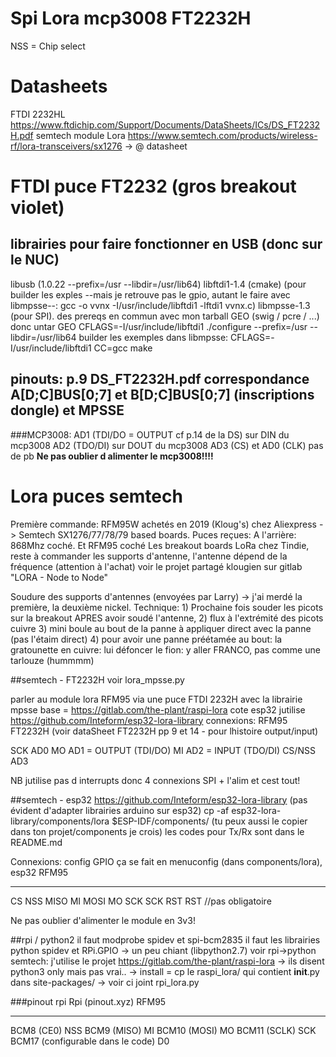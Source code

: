 # Spi Lora mcp3008 FT2232H 

NSS = Chip select

# Datasheets
FTDI 2232HL https://www.ftdichip.com/Support/Documents/DataSheets/ICs/DS_FT2232H.pdf
semtech module Lora https://www.semtech.com/products/wireless-rf/lora-transceivers/sx1276 -> @ datasheet


# FTDI puce FT2232 (gros breakout violet)
## librairies pour faire fonctionner en USB (donc sur le NUC)
libusb (1.0.22 --prefix=/usr --libdir=/usr/lib64)
libftdi1-1.4 (cmake)
	(pour builder les exples --mais je retrouve pas le gpio, autant le faire avec libmpsse--: gcc -o vvnx -I/usr/include/libftdi1 -lftdi1 vvnx.c)
libmpsse-1.3 (pour SPI). 
	des prereqs en commun avec mon tarball GEO (swig / pcre / ...) donc untar GEO
	CFLAGS=-I/usr/include/libftdi1 ./configure --prefix=/usr --libdir=/usr/lib64
	builder les exemples dans libmpsse: CFLAGS=-I/usr/include/libftdi1 CC=gcc make



## pinouts: p.9 DS_FT2232H.pdf correspondance A[D;C]BUS[0;7] et B[D;C]BUS[0;7] (inscriptions dongle) et MPSSE
###MCP3008:
AD1 (TDI/DO = OUTPUT cf p.14 de la DS) sur DIN du mcp3008
AD2 (TDO/DI) sur DOUT du mcp3008
AD3 (CS) et AD0 (CLK) pas de pb
****Ne pas oublier d alimenter le mcp3008!!!!****

# Lora puces semtech 

Première commande: RFM95W achetés en 2019 (Kloug's) chez Aliexpress -> Semtech SX1276/77/78/79 based boards. Puces reçues: A l'arrière: 868Mhz coché. Et RFM95 coché
Les breakout boards LoRa chez Tindie, reste à commander les supports d'antenne, l'antenne dépend de la fréquence (attention à l'achat)
voir le projet partagé klougien sur gitlab "LORA - Node to Node"

Soudure des supports d'antennes (envoyées par Larry) -> j'ai merdé la première, la deuxième nickel. Technique: 1) Prochaine fois souder les picots sur la breakout APRES avoir soudé l'antenne, 
2) flux à l'extrémité des picots cuivre 3) mini boule au bout de la panne à appliquer direct avec la panne (pas l'étaim direct) 4) pour avoir une panne préétamée au bout: la gratounette en cuivre: lui
défoncer le fion: y aller FRANCO, pas comme une tarlouze (hummmm)

##semtech - FT2232H
voir lora_mpsse.py

parler au module lora RFM95 via une puce FTDI 2232H avec la librairie mpsse
base = https://gitlab.com/the-plant/raspi-lora
cote esp32 jutilise https://github.com/Inteform/esp32-lora-library
connexions: 
RFM95			FT2232H (voir dataSheet FT2232H pp 9 et 14 - pour lhistoire output/input)

SCK				AD0
MO  			AD1 = OUTPUT (TDI/DO) 
MI 				AD2 = INPUT (TDO/DI)
CS/NSS 			AD3

NB jutilise pas d interrupts donc 4 connexions SPI + l'alim et cest tout!

##semtech - esp32 
https://github.com/Inteform/esp32-lora-library (pas évident d'adapter librairies arduino sur esp32)
cp -af esp32-lora-library/components/lora $ESP-IDF/components/  (tu peux aussi le copier dans ton projet/components je crois)
les codes pour Tx/Rx sont dans le README.md

Connexions: config GPIO ça se fait en menuconfig (dans components/lora),
esp32	RFM95
-----	-----
CS		NSS
MISO	MI
MOSI	MO
SCK		SCK
RST		RST //pas obligatoire

Ne pas oublier d'alimenter le module en 3v3! 


##rpi / python2
il faut modprobe spidev et spi-bcm2835
il faut les librairies python spidev et RPi.GPIO -> un peu chiant (libpython2.7) voir rpi->python
semtech: j'utilise le projet https://gitlab.com/the-plant/raspi-lora
-> ils disent python3 only mais pas vrai..
-> install = cp le raspi_lora/ qui contient __init__.py dans site-packages/ 
-> voir ci joint rpi_lora.py

###pinout rpi
Rpi	(pinout.xyz)					RFM95
-----								-----
BCM8 (CE0)							NSS
BCM9 (MISO)							MI
BCM10 (MOSI)						MO
BCM11 (SCLK)						SCK
BCM17 (configurable dans le code)	D0






